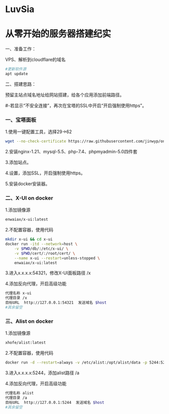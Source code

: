 # LuvSia 
# 从零开始的服务器搭建纪实

一、准备工作：

VPS、解析到cloudflare的域名

```bash
#更新软件源
apt update
```
二、搭建思路：

预留主站点域名地址给网站搭建，给各个应用添加前端路径。

#-若显示“不安全连接”，再次在宝塔的SSL中开启“开启强制使用https”。

### 一、宝塔面板 
1.使用一键配置工具，选择29→62
```bash
wget --no-check-certificate https://raw.githubusercontent.com/jinwyp/one_click_script/master/trojan_v2ray_install.sh && chmod +x ./trojan_v2ray_install.sh && ./trojan_v2ray_install.sh
```
2.安装nginx-1.21、mysql-5.5、php-7.4、phpmyadmin-5.0四件套

3.添加站点。

4.设置，添加SSL，开启强制使用https。

5.安装docker安装器。

### 二、X-UI on docker

1.添加镜像源
```bash
enwaiax/x-ui:latest
```
2.不配置容器，使用代码
```bash
mkdir x-ui && cd x-ui
docker run -itd --network=host \
    -v $PWD/db/:/etc/x-ui/ \
    -v $PWD/cert/:/root/cert/ \
    --name x-ui --restart=unless-stopped \
    enwaiax/x-ui:latest
```
3.进入x.x.x.x:54321，修改X-UI面板路径 /x

4.添加反向代理，开启高级功能
```bash
代理名称 x-ui
代理目录 /x
目标URL  http://127.0.0.1:54321  发送域名 $host
#其余留空
```

### 三、Alist on docker

1.添加镜像源
```bash
xhofe/alist:latest
```
2.不配置容器，使用代码
```bash
docker run -d --restart=always -v /etc/alist:/opt/alist/data -p 5244:5244 --name="alist" xhofe/alist:latest
```

3.进入x.x.x.x:5244，添加alist路径 /a

4.添加反向代理，开启高级功能
```bash
代理名称 alist
代理目录 /a
目标URL  http://127.0.0.1:5244  发送域名 $host
#其余留空
```



